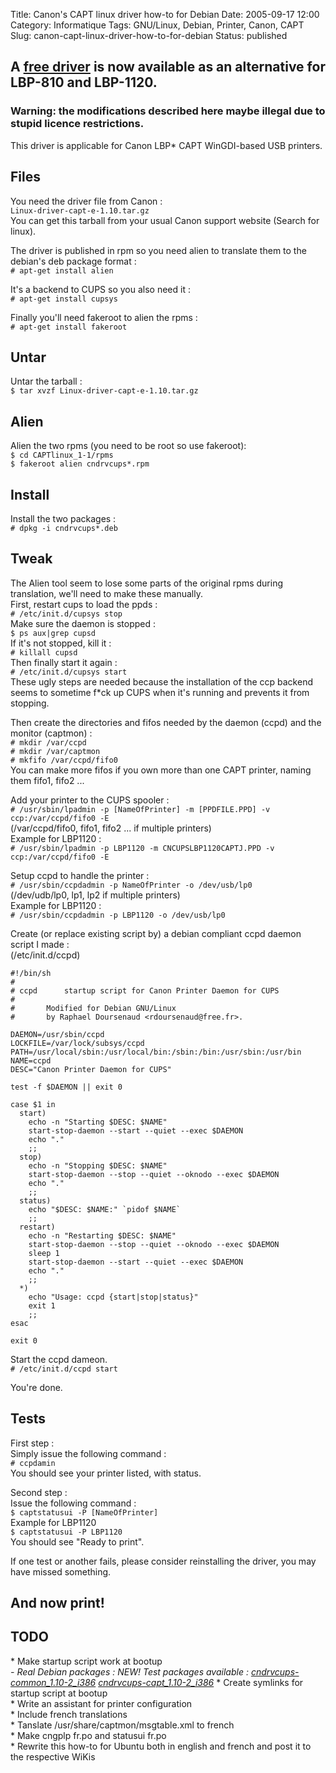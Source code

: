 Title:  Canon's CAPT linux driver how-to for Debian
Date: 2005-09-17 12:00
Category: Informatique
Tags: GNU/Linux, Debian, Printer, Canon, CAPT
Slug: canon-capt-linux-driver-how-to-for-debian
Status: published

A [free driver](http://www.boichat.ch/nicolas/capt/) is now available as an alternative for LBP-810 and LBP-1120.
-----------------------------------------------------------------------------------------------------------------

### Warning: the modifications described here maybe illegal due to stupid licence restrictions.

This driver is applicable for Canon LBP\* CAPT WinGDI-based USB
printers.

Files
-----

You need the driver file from Canon :  
` Linux-driver-capt-e-1.10.tar.gz `  
You can get this tarball from your usual Canon support website (Search
for linux).

The driver is published in rpm so you need alien to translate them to
the debian's deb package format :  
` # apt-get install alien `

It's a backend to CUPS so you also need it :  
` # apt-get install cupsys `

Finally you'll need fakeroot to alien the rpms :  
` # apt-get install fakeroot `

Untar
-----

Untar the tarball :  
` $ tar xvzf Linux-driver-capt-e-1.10.tar.gz `

Alien
-----

Alien the two rpms (you need to be root so use fakeroot):  
` $ cd CAPTlinux_1-1/rpms `  
` $ fakeroot alien cndrvcups*.rpm `

Install
-------

Install the two packages :  
` # dpkg -i cndrvcups*.deb `

Tweak
-----

The Alien tool seem to lose some parts of the original rpms during
translation, we'll need to make these manually.  
First, restart cups to load the ppds :  
` # /etc/init.d/cupsys stop `  
Make sure the daemon is stopped :  
` $ ps aux|grep cupsd `  
If it's not stopped, kill it :  
` # killall cupsd `  
Then finally start it again :  
` # /etc/init.d/cupsys start `  
These ugly steps are needed because the installation of the ccp backend
seems to sometime f\*ck up CUPS when it's running and prevents it from
stopping.

Then create the directories and fifos needed by the daemon (ccpd) and
the monitor (captmon) :  
` # mkdir /var/ccpd `  
` # mkdir /var/captmon `  
` # mkfifo /var/ccpd/fifo0 `  
You can make more fifos if you own more than one CAPT printer, naming
them fifo1, fifo2 ...

Add your printer to the CUPS spooler :  
` # /usr/sbin/lpadmin -p [NameOfPrinter] -m [PPDFILE.PPD] -v ccp:/var/ccpd/fifo0 -E `  
(/var/ccpd/fifo0, fifo1, fifo2 ... if multiple printers)  
Example for LBP1120 :  
` # /usr/sbin/lpadmin -p LBP1120 -m CNCUPSLBP1120CAPTJ.PPD -v ccp:/var/ccpd/fifo0 -E `

Setup ccpd to handle the printer :  
` # /usr/sbin/ccpdadmin -p NameOfPrinter -o /dev/usb/lp0 `  
(/dev/udb/lp0, lp1, lp2 if multiple printers)  
Example for LBP1120 :  
` # /usr/sbin/ccpdadmin -p LBP1120 -o /dev/usb/lp0 `

Create (or replace existing script by) a debian compliant ccpd daemon
script I made :  
(/etc/init.d/ccpd)

    #!/bin/sh
    #
    # ccpd      startup script for Canon Printer Daemon for CUPS
    #
    #       Modified for Debian GNU/Linux
    #       by Raphael Doursenaud <rdoursenaud@free.fr>.

    DAEMON=/usr/sbin/ccpd
    LOCKFILE=/var/lock/subsys/ccpd
    PATH=/usr/local/sbin:/usr/local/bin:/sbin:/bin:/usr/sbin:/usr/bin
    NAME=ccpd
    DESC="Canon Printer Daemon for CUPS"

    test -f $DAEMON || exit 0

    case $1 in
      start)
        echo -n "Starting $DESC: $NAME"
        start-stop-daemon --start --quiet --exec $DAEMON
        echo "."
        ;;
      stop)
        echo -n "Stopping $DESC: $NAME"
        start-stop-daemon --stop --quiet --oknodo --exec $DAEMON
        echo "."
        ;;
      status)
        echo "$DESC: $NAME:" `pidof $NAME`
        ;;
      restart)
        echo -n "Restarting $DESC: $NAME"
        start-stop-daemon --stop --quiet --oknodo --exec $DAEMON
        sleep 1
        start-stop-daemon --start --quiet --exec $DAEMON
        echo "."
        ;;
      *)
        echo "Usage: ccpd {start|stop|status}"
        exit 1
        ;;
    esac

    exit 0

Start the ccpd dameon.  
` # /etc/init.d/ccpd start `

You're done.

Tests
-----

First step :  
Simply issue the following command :  
` # ccpdamin `  
You should see your printer listed, with status.

Second step :  
Issue the following command :  
` $ captstatusui -P [NameOfPrinter] `  
Example for LBP1120  
` $ captstatusui -P LBP1120 `  
You should see "Ready to print".

If one test or another fails, please consider reinstalling the driver,
you may have missed something.

And now print!
--------------

TODO
----

\* Make startup script work at bootup  
*- Real Debian packages : NEW! Test packages available :
[cndrvcups-common\_1.10-2\_i386](files/cndrvcups-common_1.10-2_i386.deb)
[cndrvcups-capt\_1.10-2\_i386](files/cndrvcups-capt_1.10-2_i386.deb)*
\* Create symlinks for startup script at bootup  
\* Write an assistant for printer configuration  
\* Include french translations  
\* Tanslate /usr/share/captmon/msgtable.xml to french  
\* Make cngplp fr.po and statusui fr.po  
\* Rewrite this how-to for Ubuntu both in english and french and post it
to the respective WiKis
